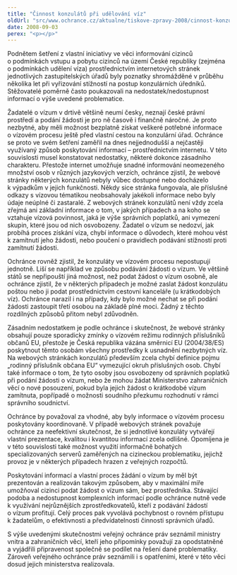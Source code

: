 ```yaml
---
title: "Činnost konzulátů při udělování víz"
oldUrl: "src/www.ochrance.cz/aktualne/tiskove-zpravy-2008/cinnost-konzulatu-pri-udelovani-viz"
date: 2008-09-03
perex: "<p></p>"
---
```


<!-- imported from the old website -->

<p class="Nadpis1 perex">Podnětem šetření z vlastní iniciativy ve věci informování cizinců o podmínkách vstupu a pobytu cizinců na území České republiky (zejména o podmínkách udělení víza) prostřednictvím internetových stránek jednotlivých zastupitelských úřadů byly poznatky shromážděné v průběhu několika let při vyřizování stížností na postup konzulárních úředníků. Stěžovatelé poměrně často poukazovali na nedostatek/nedostupnost informací o výše uvedené problematice.</p><p class="Normln-web">Žadatelé o vízum v drtivě většině neumí česky, neznají české právní prostředí a podání žádosti je pro ně časově i finančně náročné. Je proto nezbytné, aby měli možnost bezplatně získat veškeré potřebné informace o vízovém procesu ještě před vlastní cestou na konzulární úřad. Ochránce se proto ve svém šetření zaměřil na dnes nejjednodušší a nejčastěji využívaný způsob poskytování informací &ndash; prostřednictvím internetu. V této souvislosti musel konstatovat nedostatky, některé dokonce zásadního charakteru. Přestože internet umožňuje snadné informování neomezeného množství osob v různých jazykových verzích, ochránce zjistil, že webové stránky některých konzulátů nebyly vůbec dostupné nebo docházelo k výpadkům v jejich funkčnosti. Někdy sice stránka fungovala, ale příslušné odkazy s vízovou tématikou neobsahovaly jakékoli informace nebo byly údaje neúplné či zastaralé. Z webových stránek konzulátů není vždy zcela zřejmá ani základní informace o tom, v jakých případech a na koho se vztahuje vízová povinnost, jaká je výše správních poplatků, ani vymezení skupin, které jsou od nich osvobozeny. Žadatel o vízum se nedozví, jak probíhá proces získání víza, chybí informace o důvodech, které mohou vést k zamítnutí jeho žádosti, nebo poučení o pravidlech podávání stížností proti zamítnutí žádosti.</p><p class="Normln-web">Ochránce rovněž zjistil, že konzuláty ve vízovém procesu nepostupují jednotně. Liší se například ve způsobu podávání žádosti o vízum. Ve většině států se nepřipouští jiná možnost, než podat žádost o vízum osobně, ale ochránce zjistil, že v některých případech je možné zaslat žádost konzulátu poštou nebo ji podat prostřednictvím cestovní kanceláře (u krátkodobých víz). Ochránce narazil i na případy, kdy bylo možné nechat se při podání žádosti zastoupit třetí osobou na základě plné moci. Žádný z těchto rozdílných způsobů přitom nebyl zdůvodněn.</p><p class="Normln-web">Zásadním nedostatkem je podle ochránce i skutečnost, že webové stránky obsahují pouze sporadicky zmínky o vízovém režimu rodinných příslušníků občanů EU, přestože je Česká republika vázána směrnicí EU (2004/38/ES) poskytnout těmto osobám všechny prostředky k usnadnění nezbytných víz. Na webových stránkách konzulátů především zcela chybí definice pojmu „rodinný příslušník občana EU“ vymezující okruh příslušných osob. Chybí také informace o tom, že tyto osoby jsou osvobozeny od správních poplatků při podání žádosti o vízum, nebo že mohou žádat Ministerstvo zahraničních věcí o nové posouzení, pokud byla jejich žádost o krátkodobé vízum zamítnuta, popřípadě o možnosti soudního přezkumu rozhodnutí v rámci správního soudnictví.</p><p class="Normln-web">Ochránce by považoval za vhodné, aby byly informace o vízovém procesu poskytovány koordinovaně. V případě webových stránek považuje ochránce za neefektivní skutečnost, že si jednotlivé konzuláty vytvářejí vlastní prezentace, kvalitou i kvantitou informací zcela odlišné. Opomíjena je v této souvislosti také možnost využití informačně bohatých specializovaných serverů zaměřených na cizineckou problematiku, jejichž provoz je v některých případech hrazen z veřejných rozpočtů.</p><p class="Normln-web">Poskytování informací a vlastní proces žádání o vízum by měl být prezentován a realizován takovým způsobem, aby v maximální míře umožňoval cizinci podat žádost o vízum sám, bez prostředníka. Stávající podoba a nedostupnost komplexních informací podle ochránce nutně vede k využívání nejrůznějších zprostředkovatelů, kteří z podávání žádostí o vízum profitují. Celý proces pak vyvolává pochybnost o rovném přístupu k žadatelům, o efektivnosti a předvídatelnosti činnosti správních úřadů.</p><p class="Normln-web">S výše uvedenými skutečnostmi veřejný ochránce práv seznámil ministry vnitra a zahraničních věcí, kteří jeho připomínky považují za opodstatněné a vyjádřili připravenost společně se podílet na řešení dané problematiky. Zároveň veřejného ochránce práv seznámili i s opatřeními, které v této věci dosud jejich ministerstva realizovala.</p>
